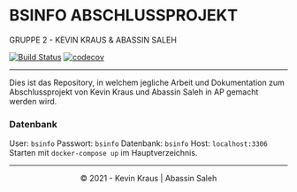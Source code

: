 # BSINFO ABSCHLUSSPROJEKT
GRUPPE 2 - KEVIN KRAUS & ABASSIN SALEH

[![Build Status](https://travis-ci.com/kevin-kraus/bsinfo-ap-project.svg?branch=master)](https://travis-ci.com/kevin-kraus/bsinfo-ap-project)
[![codecov](https://codecov.io/gh/kevin-kraus/bsinfo-ap-project/branch/master/graph/badge.svg?token=QWJFTTFMS6)](https://codecov.io/gh/kevin-kraus/bsinfo-ap-project)

---

Dies ist das Repository, in welchem jegliche Arbeit und Dokumentation zum Abschlussprojekt von Kevin Kraus und Abassin Saleh in AP gemacht werden wird.

### Datenbank
User: `bsinfo`
Passwort: `bsinfo`
Datenbank: `bsinfo`
Host: `localhost:3306`
Starten mit `docker-compose up` im Hauptverzeichnis.

---
<p style="text-align: center;"> © 2021 - Kevin Kraus | Abassin Saleh </p>


